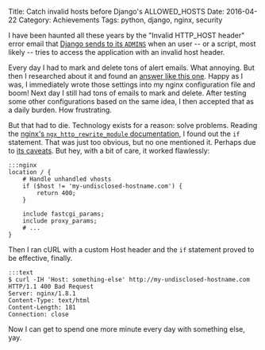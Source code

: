 Title: Catch invalid hosts before Django's ALLOWED_HOSTS
Date: 2016-04-22
Category: Achievements
Tags: python, django, nginx, security

I have been haunted all these years by the "Invalid HTTP_HOST header" error
email that [Django sends to its `ADMINS`][4] when an user -- or a script, most
likely -- tries to access the application with an invalid host header.

Every day I had to mark and delete tons of alert emails. What annoying. But
then I researched about it and found an [answer like this one][1]. Happy as I
was, I immediately wrote those settings into my nginx configuration file and
boom! Next day I still had tons of emails to mark and delete. After testing
some other configurations based on the same idea, I then accepted that as a
daily burden. How frustrating.

But that had to die. Technology exists for a reason: solve problems. Reading
the [nginx's `ngx_http_rewrite_module` documentation][2], I found out the `if`
statement. That was just too obvious, but no one mentioned it. Perhaps due to
[its caveats][3]. But hey, with a bit of care, it worked flawlessly:

	:::nginx
	location / {
		# Handle unhandled vhosts
		if ($host != 'my-undisclosed-hostname.com') {
			return 400;
		}

		include fastcgi_params;
		include proxy_params;
		# ...
	}

Then I ran cURL with a custom Host header and the `if` statement proved to be
effective, finally.

	:::text
	$ curl -IH 'Host: something-else' http://my-undisclosed-hostname.com
	HTTP/1.1 400 Bad Request
	Server: nginx/1.8.1
	Content-Type: text/html
	Content-Length: 181
	Connection: close

Now I can get to spend one more minute every day with something else, yay.


[1]: http://stackoverflow.com/questions/17149435/avoiding-djangos-500-error-for-not-allowed-host-with-nginx
[2]: http://nginx.org/en/docs/http/ngx_http_rewrite_module.html#if
[3]: https://www.nginx.com/resources/wiki/start/topics/depth/ifisevil/
[4]: https://docs.djangoproject.com/en/1.9/howto/error-reporting/#server-errors
